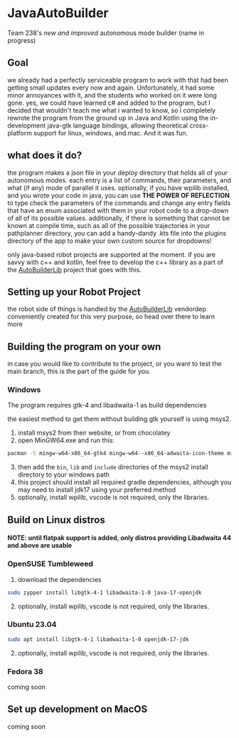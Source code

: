 # JavaAutoBuilder

Team 238's _new and improved_ autonomous mode builder (name in progress)

## Goal
we already had a perfectly serviceable program to work with that had been getting small updates every now and again.
Unfortunately, it had some minor annoyances with it, and the students who worked on it were long gone. yes, we could have learned c# and added to the program, but I decided that wouldn't teach me what i wanted to know, so i completely rewrote the program from the ground up in Java and Kotlin using the in-development java-gtk language bindings, allowing theoretical cross-platform support for linux, windows, and mac. And it was fun.

## what does it do?
the program makes a json file in your deploy directory that holds all of your autonomous modes. each entry is a list of commands, their parameters, and what (if any) mode of parallel it uses. optionally, if you have wpilib installed, and you wrote your code in java, you can use **THE POWER OF REFLECTION** to type check the parameters of the commands and change any entry fields that have an enum associated with them in your robot code to a drop-down of all of its possible values. additionally, if there is something that cannot be known at compile time, such as all of the possible trajectories in your pathplanner directory, you can add a handy-dandy .kts file into the plugins directory of the app to make your own custom source for dropdowns!

only java-based robot projects are supported at the moment. if you are savvy with c++ and kotlin, feel free to develop the c++ library as a part of the [AutoBuilderLib](https://github.com/me6262/AutoBuilderLib) project that goes with this.

## Setting up your Robot Project
the robot side of things is handled by the [AutoBuilderLib](https://github.com/me6262/AutoBuilderLib) vendordep conveniently created for this very purpose, so head over there to learn more


## Building the program on your own
in case you would like to contribute to the project, or you want to test the main branch, this is the part of the guide for you.

### Windows

The program requires gtk-4 and libadwaita-1 as build dependencies

the easiest method to get them without building gtk yourself is using msys2.


1. install msys2 from their website, or from chocolatey
2. open MinGW64.exe and run this:

```bash
pacman -S mingw-w64-x86_64-gtk4 mingw-w64--x86_64-adwaita-icon-theme mingw-w64-x86_64-libadwaita
```

3. then add the `bin`, `lib` and `include` directories of the msys2 install directory to your windows path
4. this project should install all required gradle dependencies, although you may need to install jdk17 using your preferred method
5. optionally, install wpilib, vscode is not required, only the libraries.
## Build on Linux distros
#### NOTE: until flatpak support is added, only distros providing Libadwaita 44 and above are usable

### OpenSUSE Tumbleweed
1. download the dependencies
```bash
sudo zypper install libgtk-4-1 libadwaita-1-0 java-17-openjdk
```
2. optionally, install wpilib, vscode is not required, only the libraries.
### Ubuntu 23.04
```bash
sudo apt install libgtk-4-1 libadwaita-1-0 openjdk-17-jdk
```
2. optionally, install wpilib, vscode is not required, only the libraries.

### Fedora 38
coming soon
## Set up development on MacOS
coming soon

